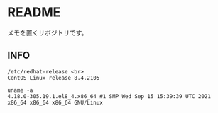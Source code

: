 # README

メモを置くリポジトリです。

## INFO

```
/etc/redhat-release <br>
CentOS Linux release 8.4.2105
```

```
uname -a
4.18.0-305.19.1.el8_4.x86_64 #1 SMP Wed Sep 15 15:39:39 UTC 2021 x86_64 x86_64 x86_64 GNU/Linux
```
